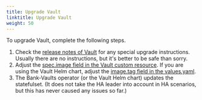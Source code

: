 ```yaml
---
title: Upgrade Vault
linktitle: Upgrade Vault
weight: 50
---
```


To upgrade Vault, complete the following steps.

1. Check the [release notes of Vault](https://developer.hashicorp.com/vault/docs/release-notes) for any special upgrade instructions. Usually there are no instructions, but it's better to be safe than sorry.
2. Adjust the [spec.image field in the Vault custom resource](https://github.com/bank-vaults/vault-operator/blob/main/deploy/examples/cr.yaml#L7). If you are using the Vault Helm chart, adjust the [image.tag field in the values.yaml](https://github.com/bank-vaults/vault-helm-chart/blob/main/vault/values.yaml#L13).
3. The Bank-Vaults operator (or the Vault Helm chart) updates the statefulset. (It does not take the HA leader into account in HA scenarios, but this has never caused any issues so far.)
